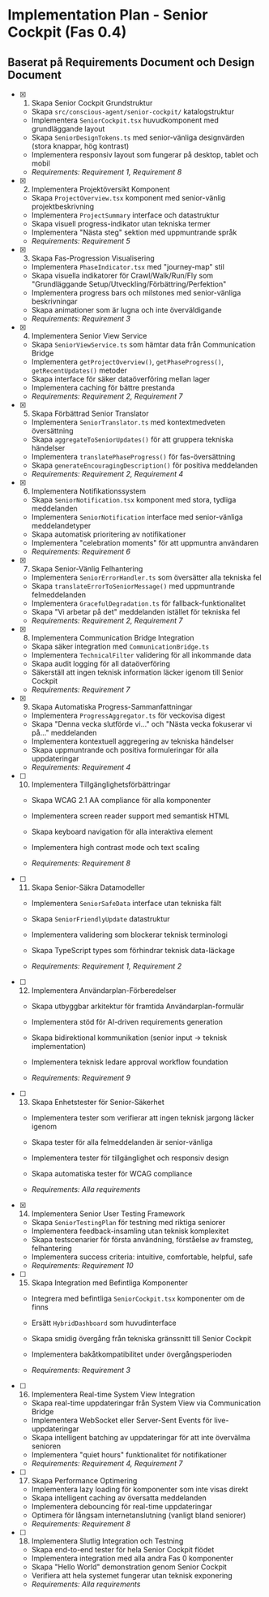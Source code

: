 # Implementation Plan - Senior Cockpit (Fas 0.4)

## Baserat på Requirements Document och Design Document

- [x] 1. Skapa Senior Cockpit Grundstruktur
  - Skapa `src/conscious-agent/senior-cockpit/` katalogstruktur
  - Implementera `SeniorCockpit.tsx` huvudkomponent med grundläggande layout
  - Skapa `SeniorDesignTokens.ts` med senior-vänliga designvärden (stora knappar, hög kontrast)
  - Implementera responsiv layout som fungerar på desktop, tablet och mobil
  - _Requirements: Requirement 1, Requirement 8_

- [x] 2. Implementera Projektöversikt Komponent
  - Skapa `ProjectOverview.tsx` komponent med senior-vänlig projektbeskrivning
  - Implementera `ProjectSummary` interface och datastruktur
  - Skapa visuell progress-indikator utan tekniska termer
  - Implementera "Nästa steg" sektion med uppmuntrande språk
  - _Requirements: Requirement 5_

- [x] 3. Skapa Fas-Progression Visualisering
  - Implementera `PhaseIndicator.tsx` med "journey-map" stil
  - Skapa visuella indikatorer för Crawl/Walk/Run/Fly som "Grundläggande Setup/Utveckling/Förbättring/Perfektion"
  - Implementera progress bars och milstones med senior-vänliga beskrivningar
  - Skapa animationer som är lugna och inte överväldigande
  - _Requirements: Requirement 3_

- [x] 4. Implementera Senior View Service
  - Skapa `SeniorViewService.ts` som hämtar data från Communication Bridge
  - Implementera `getProjectOverview()`, `getPhaseProgress()`, `getRecentUpdates()` metoder
  - Skapa interface för säker dataöverföring mellan lager
  - Implementera caching för bättre prestanda
  - _Requirements: Requirement 2, Requirement 7_

- [x] 5. Skapa Förbättrad Senior Translator
  - Implementera `SeniorTranslator.ts` med kontextmedveten översättning
  - Skapa `aggregateToSeniorUpdates()` för att gruppera tekniska händelser
  - Implementera `translatePhaseProgress()` för fas-översättning
  - Skapa `generateEncouragingDescription()` för positiva meddelanden
  - _Requirements: Requirement 2, Requirement 4_

- [x] 6. Implementera Notifikationssystem
  - Skapa `SeniorNotification.tsx` komponent med stora, tydliga meddelanden
  - Implementera `SeniorNotification` interface med senior-vänliga meddelandetyper
  - Skapa automatisk prioritering av notifikationer
  - Implementera "celebration moments" för att uppmuntra användaren
  - _Requirements: Requirement 6_

- [x] 7. Skapa Senior-Vänlig Felhantering
  - Implementera `SeniorErrorHandler.ts` som översätter alla tekniska fel
  - Skapa `translateErrorToSeniorMessage()` med uppmuntrande felmeddelanden
  - Implementera `GracefulDegradation.ts` för fallback-funktionalitet
  - Skapa "Vi arbetar på det" meddelanden istället för tekniska fel
  - _Requirements: Requirement 2, Requirement 7_

- [x] 8. Implementera Communication Bridge Integration
  - Skapa säker integration med `CommunicationBridge.ts`
  - Implementera `TechnicalFilter` validering för all inkommande data
  - Skapa audit logging för all dataöverföring
  - Säkerställ att ingen teknisk information läcker igenom till Senior Cockpit
  - _Requirements: Requirement 7_

- [x] 9. Skapa Automatiska Progress-Sammanfattningar



  - Implementera `ProgressAggregator.ts` för veckovisa digest
  - Skapa "Denna vecka slutförde vi..." och "Nästa vecka fokuserar vi på..." meddelanden
  - Implementera kontextuell aggregering av tekniska händelser
  - Skapa uppmuntrande och positiva formuleringar för alla uppdateringar
  - _Requirements: Requirement 4_



- [ ] 10. Implementera Tillgänglighetsförbättringar
  - Skapa WCAG 2.1 AA compliance för alla komponenter
  - Implementera screen reader support med semantisk HTML
  - Skapa keyboard navigation för alla interaktiva element


  - Implementera high contrast mode och text scaling
  - _Requirements: Requirement 8_

- [ ] 11. Skapa Senior-Säkra Datamodeller
  - Implementera `SeniorSafeData` interface utan tekniska fält


  - Skapa `SeniorFriendlyUpdate` datastruktur
  - Implementera validering som blockerar teknisk terminologi
  - Skapa TypeScript types som förhindrar teknisk data-läckage
  - _Requirements: Requirement 1, Requirement 2_



- [ ] 12. Implementera Användarplan-Förberedelser
  - Skapa utbyggbar arkitektur för framtida Användarplan-formulär
  - Implementera stöd för AI-driven requirements generation
  - Skapa bidirektional kommunikation (senior input → teknisk implementation)
  - Implementera teknisk ledare approval workflow foundation


  - _Requirements: Requirement 9_

- [ ] 13. Skapa Enhetstester för Senior-Säkerhet
  - Implementera tester som verifierar att ingen teknisk jargong läcker igenom
  - Skapa tester för alla felmeddelanden är senior-vänliga


  - Implementera tester för tillgänglighet och responsiv design
  - Skapa automatiska tester för WCAG compliance
  - _Requirements: Alla requirements_

- [x] 14. Implementera Senior User Testing Framework


  - Skapa `SeniorTestingPlan` för testning med riktiga seniorer
  - Implementera feedback-insamling utan teknisk komplexitet
  - Skapa testscenarier för första användning, förståelse av framsteg, felhantering
  - Implementera success criteria: intuitive, comfortable, helpful, safe
  - _Requirements: Requirement 10_



- [ ] 15. Skapa Integration med Befintliga Komponenter
  - Integrera med befintliga `SeniorCockpit.tsx` komponenter om de finns
  - Ersätt `HybridDashboard` som huvudinterface
  - Skapa smidig övergång från tekniska gränssnitt till Senior Cockpit



  - Implementera bakåtkompatibilitet under övergångsperioden
  - _Requirements: Requirement 3_

- [ ] 16. Implementera Real-time System View Integration
  - Skapa real-time uppdateringar från System View via Communication Bridge
  - Implementera WebSocket eller Server-Sent Events för live-uppdateringar
  - Skapa intelligent batching av uppdateringar för att inte övervälma senioren
  - Implementera "quiet hours" funktionalitet för notifikationer
  - _Requirements: Requirement 4, Requirement 7_

- [ ] 17. Skapa Performance Optimering
  - Implementera lazy loading för komponenter som inte visas direkt
  - Skapa intelligent caching av översatta meddelanden
  - Implementera debouncing för real-time uppdateringar
  - Optimera för långsam internetanslutning (vanligt bland seniorer)
  - _Requirements: Requirement 8_

- [ ] 18. Implementera Slutlig Integration och Testning
  - Skapa end-to-end tester för hela Senior Cockpit flödet
  - Implementera integration med alla andra Fas 0 komponenter
  - Skapa "Hello World" demonstration genom Senior Cockpit
  - Verifiera att hela systemet fungerar utan teknisk exponering
  - _Requirements: Alla requirements_